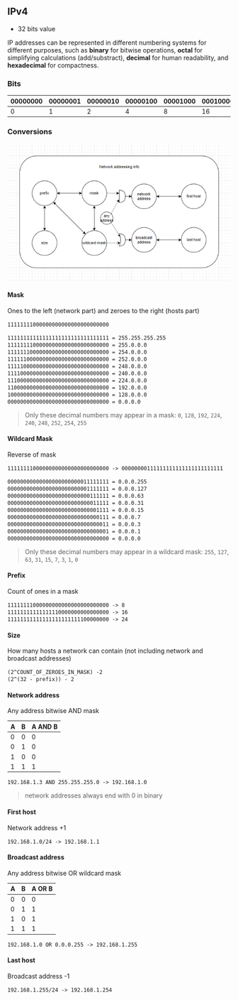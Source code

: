 ## IPv4

-   32 bits value

IP addresses can be represented in different numbering systems for different purposes, such as **binary** for bitwise operations, **octal** for simplifying calculations (add/substract), **decimal** for human readability, and **hexadecimal** for compactness.

### Bits

| 00000000 | 00000001 | 00000010 | 00000100 | 00001000 | 00010000 | 00100000 | 0100000 | 10000000 |
| -------- | -------- | -------- | -------- | -------- | -------- | -------- | ------- | -------- |
| 0        | 1        | 2        | 4        | 8        | 16       | 32       | 64      | 128      |

### Conversions

![network-addressing-info-graph](./network-addressing-info-graph.png)

#### Mask

Ones to the left (network part) and zeroes to the right (hosts part)

```
11111111000000000000000000000000
```

```
11111111111111111111111111111111 = 255.255.255.255
11111111000000000000000000000000 = 255.0.0.0
11111110000000000000000000000000 = 254.0.0.0
11111100000000000000000000000000 = 252.0.0.0
11111000000000000000000000000000 = 248.0.0.0
11110000000000000000000000000000 = 240.0.0.0
11100000000000000000000000000000 = 224.0.0.0
11000000000000000000000000000000 = 192.0.0.0
10000000000000000000000000000000 = 128.0.0.0
00000000000000000000000000000000 = 0.0.0.0
```

> Only these decimal numbers may appear in a mask: `0`, `128`, `192`, `224`, `240`, `248`, `252`, `254`, `255`

#### Wildcard Mask

Reverse of mask

```
11111111000000000000000000000000 -> 00000000111111111111111111111111
```

```
00000000000000000000000011111111 = 0.0.0.255
00000000000000000000000001111111 = 0.0.0.127
00000000000000000000000000111111 = 0.0.0.63
00000000000000000000000000011111 = 0.0.0.31
00000000000000000000000000001111 = 0.0.0.15
00000000000000000000000000000111 = 0.0.0.7
00000000000000000000000000000011 = 0.0.0.3
00000000000000000000000000000001 = 0.0.0.1
00000000000000000000000000000000 = 0.0.0.0
```

> Only these decimal numbers may appear in a wildcard mask: `255`, `127`, `63`, `31`, `15`, `7`, `3`, `1`, `0`

#### Prefix

Count of ones in a mask

```
11111111000000000000000000000000 -> 8
11111111111111110000000000000000 -> 16
11111111111111111111111100000000 -> 24
```

#### Size

How many hosts a network can contain (not including network and broadcast addresses)

```
(2^COUNT_OF_ZEROES_IN_MASK) -2
(2^(32 - prefix)) - 2
```

#### Network address

Any address bitwise AND mask

| A   | B   | A AND B |
| --- | --- | ------- |
| 0   | 0   | 0       |
| 0   | 1   | 0       |
| 1   | 0   | 0       |
| 1   | 1   | 1       |

```
192.168.1.3 AND 255.255.255.0 -> 192.168.1.0
```

> network addresses always end with 0 in binary

#### First host

Network address +1

```
192.168.1.0/24 -> 192.168.1.1
```

#### Broadcast address

Any address bitwise OR wildcard mask

| A   | B   | A OR B |
| --- | --- | ------ |
| 0   | 0   | 0      |
| 0   | 1   | 1      |
| 1   | 0   | 1      |
| 1   | 1   | 1      |

```
192.168.1.0 OR 0.0.0.255 -> 192.168.1.255
```

#### Last host

Broadcast address -1

```
192.168.1.255/24 -> 192.168.1.254
```
